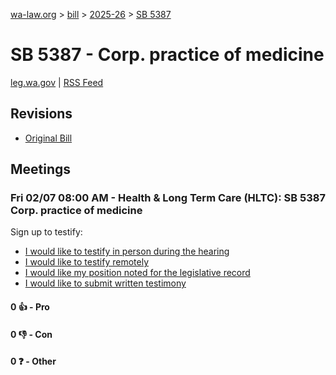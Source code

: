 [wa-law.org](/) > [bill](/bill/) > [2025-26](/bill/2025-26/) > [SB 5387](/bill/2025-26/sb/5387/)

# SB 5387 - Corp. practice of medicine
[leg.wa.gov](https://app.leg.wa.gov/billsummary?BillNumber=5387&Year=2025&Initiative=false) | [RSS Feed](./rss.xml)

## Revisions
* [Original Bill](1/)

## Meetings
### Fri 02/07 08:00 AM - Health & Long Term Care (HLTC): SB 5387 Corp. practice of medicine
Sign up to testify:
* [I would like to testify in person during the hearing](https://app.leg.wa.gov/csi/Testifier/Add?chamber=House&mId=32702&aId=162827&caId=25252&tId=1)
* [I would like to testify remotely](https://app.leg.wa.gov/csi/Testifier/Add?chamber=House&mId=32702&aId=162827&caId=25252&tId=2)
* [I would like my position noted for the legislative record](https://app.leg.wa.gov/csi/Testifier/Add?chamber=House&mId=32702&aId=162827&caId=25252&tId=3)
* [I would like to submit written testimony](https://app.leg.wa.gov/csi/Testifier/Add?chamber=House&mId=32702&aId=162827&caId=25252&tId=4)

#### 0 👍 - Pro

#### 0 👎 - Con

#### 0 ❓ - Other
